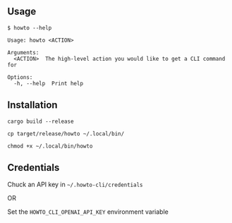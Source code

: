 ## Usage

```terminal
$ howto --help

Usage: howto <ACTION>

Arguments:
  <ACTION>  The high-level action you would like to get a CLI command for

Options:
  -h, --help  Print help
```

## Installation

```terminal
cargo build --release

cp target/release/howto ~/.local/bin/

chmod +x ~/.local/bin/howto
```

## Credentials

Chuck an API key in `~/.howto-cli/credentials`

OR

Set the `HOWTO_CLI_OPENAI_API_KEY` environment variable
